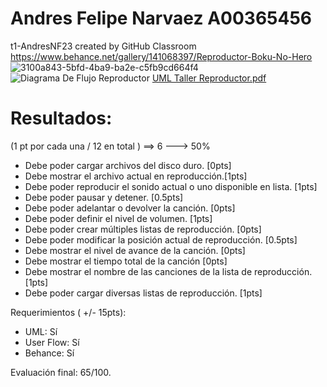 # Andres Felipe Narvaez A00365456
t1-AndresNF23 created by GitHub Classroom
https://www.behance.net/gallery/141068397/Reproductor-Boku-No-Hero
![3100a843-5bfd-4ba9-ba2e-c5fb9cd664f4](https://user-images.githubusercontent.com/71246545/161452952-bd2fa5b0-3c85-4180-b18e-aca6825de3c3.jpg)
![Diagrama De Flujo Reproductor](https://user-images.githubusercontent.com/71246545/161893606-0018930e-8c8c-46bc-b1cb-137be4a94fb5.png)
[UML Taller Reproductor.pdf](https://github.com/dca-dmi-221/t1-AndresNF23/files/8423730/UML.Taller.Reproductor.pdf)


# Resultados:

(1 pt por cada una / 12 en total ) ==> 6 ---> 50%

- Debe poder cargar archivos del disco duro. [0pts]
- Debe mostrar el archivo actual en reproducción.[1pts]
- Debe poder reproducir el sonido actual o uno disponible en lista. [1pts]
- Debe poder pausar y detener. [0.5pts]
- Debe poder adelantar o devolver la canción. [0pts]
- Debe poder definir el nivel de volumen. [1pts]
- Debe poder crear múltiples listas de reproducción. [0pts]
- Debe poder modificar la posición actual de reproducción. [0.5pts]
- Debe mostrar el nivel de avance de la canción. [0pts]
- Debe mostrar el tiempo total de la canción [0pts]
- Debe mostrar el nombre de las canciones de la lista de reproducción. [1pts]
- Debe poder cargar diversas listas de reproducción. [1pts]

Requerimientos ( +/- 15pts):
- UML: Sí
- User Flow: Sí
- Behance: Sí

Evaluación final: 65/100.